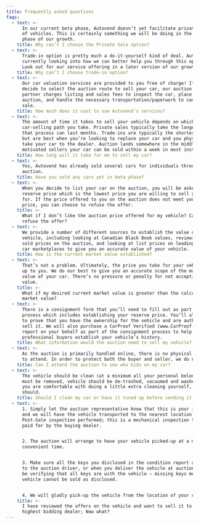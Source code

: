 ```yaml
---
title: Frequently asked questions
faqs:
  - text: >-
      In our current beta phase, Autovend doesn’t yet facilitate private sales
      of vehicles. This is certainly something we will be doing in the next
      phase of our growth.
    title: Why can’t I choose the Private Sale option?
  - text: >-
      Trade-in option is pretty much a do-it-yourself kind of deal. Autovend is
      currently looking into how we can better help you through this option.
      Look out for our service offering in a later version of our growth.
    title: Why can’t I choose trade-in option?
  - text: >-
      Our car valuation services are provided to you free of charge! If you
      decide to select the auction route to sell your car, our auction house
      partner charges listing and sales fees to inspect the car, place it on
      auction, and handle the necessary transportation/paperwork to complete the
      sale.
    title: How much does it cost to use Autovend’s services?
  - text: >-
      The amount of time it takes to sell your vehicle depends on which
      car-selling path you take. Private sales typically take the longest and
      that process can last months. Trade-ins are typically the shortest path,
      but are best when you’re looking to replace your car and you physically
      take your car to the dealer. Auction lands somewhere in the middle, for
      motivated sellers your car can be sold within a week in most instances.
    title: How long will it take for me to sell my car?
  - text: >-
      Yes, Autovend has already sold several cars for individuals through
      auction.
    title: Have you sold any cars yet in beta phase?
  - text: >-
      When you decide to list your car on the auction, you will be asked for a
      reserve price which is the lowest price you are willing to sell your car
      for. If the price offered to you on the auction does not meet your reserve
      price, you can choose to refuse the offer.
    title: >-
      What if I don’t like the auction price offered for my vehicle? Can I
      refuse the offer?
  - text: >-
      We provide a number of different sources to establish the value of your
      vehicle, including looking at Canadian Black Book values, reviewing actual
      sold prices on the auction, and looking at list prices on leading online
      car marketplaces to give you an accurate value of your vehicle.
    title: How is the current market value established?
  - text: >-
      That’s not a problem. Ultimately, the price you take for your vehicle is
      up to you. We do our best to give you an accurate scope of the market
      value of your car. There’s no pressure or penalty for not accepting that
      value.
    title: >-
      What if my desired current market value is greater than the calculated
      market value?
  - text: >-
      There is a consignment form that you’ll need to fill out as part of the
      process which includes establishing your reserve price. You’ll also need
      to prove that you have the ownership for the vehicle and are authorized to
      sell it. We will also purchase a CarProof Verified (www.CarProof.com)
      report on your behalf as part of the consignment process to help
      professional buyers establish your vehicle’s history.
    title: What information would the auction need to sell my vehicle?
  - text: >-
      As the auction is primarily handled online, there is no physical auction
      to attend. In order to protect both the buyer and seller, we do not.
    title: Can I attend the auction to see who bids on my car?
  - text: >-
      The vehicle should be clean (at a minimum all your personal belongings
      must be removed, vehicle should be de-trashed, vacuumed and washed). If
      you are comfortable with doing a little extra cleaning yourself, you
      should.
    title: Should I clean my car or have it tuned up before sending it to auction?
  - text: >-
      1. Simply let the auction representative know that this is your intention,
      and we will have the vehicle transported to the nearest location to have a
      Post-Sale inspection performed; this is a mechanical inspection that is
      paid for by the buying dealer.


      2. The auction will arrange to have your vehicle picked-up at a mutually
      convenient time.


      3. Make sure all the keys you disclosed in the condition report are given
      to the auction driver, or when you deliver the vehicle at auction. We will
      be verifying that all keys are with the vehicle – missing keys mean your
      vehicle cannot be sold as disclosed.


      4. We will gladly pick-up the vehicle from the location of your choice.
    title: >-
      I have reviewed the offers on the vehicle and want to sell it to the
      highest bidding dealer; Now what?
---
```


